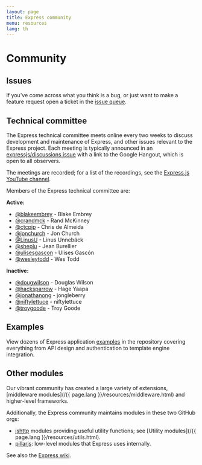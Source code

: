 ```yaml
---
layout: page
title: Express community
menu: resources
lang: th
---
```


# Community

## Issues

If you've come across what you think is a bug, or just want to make
a feature request open a ticket in the [issue queue](https://github.com/expressjs/express/issues).

## Technical committee

The Express technical committee meets online every two weeks to discuss development and maintenance of Express, and other issues relevant to the Express project.
Each meeting is typically announced in an [expressjs/discussions issue](https://github.com/expressjs/discussions/issues) with a link to the Google Hangout, which is
open to all observers.

The meetings are recorded; for a list of the recordings, see the [Express.js YouTube channel](https://www.youtube.com/channel/UCYjxjAeH6TRik9Iwy5nXw7g).

Members of the Express technical committee are:

**Active:**

- [@blakeembrey](https://github.com/blakeembrey) - Blake Embrey
- [@crandmck](https://github.com/crandmck) - Rand McKinney
- [@ctcpip](https://github.com/ctcpip) - Chris de Almeida
- [@jonchurch](https://github.com/jonchurch) - Jon Church
- [@LinusU](https://github.com/LinusU) - Linus Unnebäck
- [@sheplu](https://github.com/sheplu) - Jean Burellier
- [@ulisesgascon](https://github.com/ulisesGascon) - Ulises Gascón
- [@wesleytodd](https://github.com/wesleytodd) - Wes Todd


**Inactive:**

- [@dougwilson](https://github.com/dougwilson) - Douglas Wilson
- [@hacksparrow](https://github.com/hacksparrow) - Hage Yaapa
- [@jonathanong](https://github.com/jonathanong) - jongleberry
- [@niftylettuce](https://github.com/niftylettuce) - niftylettuce
- [@troygoode](https://github.com/troygoode) - Troy Goode



## Examples

View dozens of Express application [examples](https://github.com/expressjs/express/tree/master/examples)
in the repository covering everything from API design and authentication to template engine integration.

## Other modules

Our vibrant community has created a large variety of extensions,
[middleware modules](/{{ page.lang }}/resources/middleware.html) and higher-level frameworks.  

Additionally, the Express community maintains modules in these two GitHub orgs:

- [jshttp](https://jshttp.github.io/) modules providing useful utility functions; see [Utility modules](/{{ page.lang }}/resources/utils.html).
- [pillarjs](https://pillarjs.github.io/): low-level modules that Express uses internally.

See also the [Express wiki](https://github.com/expressjs/express/wiki).
